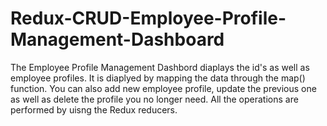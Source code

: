 # Redux-CRUD-Employee-Profile-Management-Dashboard
The Employee Profile Management Dashbord diaplays the id's as well as employee profiles. It is diaplyed by mapping the data through the map() function. You can also add new employee profile, update the previous one as well as delete the profile you no longer need. All the operations are performed by uisng the Redux reducers.  
